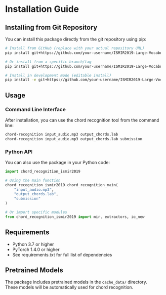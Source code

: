 # Installation Guide

## Installing from Git Repository

You can install this package directly from the git repository using pip:

```bash
# Install from GitHub (replace with your actual repository URL)
pip install git+https://github.com/your-username/ISMIR2019-Large-Vocabulary-Chord-Recognition.git

# Or install from a specific branch/tag
pip install git+https://github.com/your-username/ISMIR2019-Large-Vocabulary-Chord-Recognition.git@main

# Install in development mode (editable install)
pip install -e git+https://github.com/your-username/ISMIR2019-Large-Vocabulary-Chord-Recognition.git#egg=chord-recognition-ismir2019
```

## Usage

### Command Line Interface

After installation, you can use the chord recognition tool from the command line:

```bash
chord-recognition input_audio.mp3 output_chords.lab
chord-recognition input_audio.mp3 output_chords.lab submission
```

### Python API

You can also use the package in your Python code:

```python
import chord_recognition_ismir2019

# Using the main function
chord_recognition_ismir2019.chord_recognition_main(
    "input_audio.mp3", 
    "output_chords.lab", 
    "submission"
)

# Or import specific modules
from chord_recognition_ismir2019 import mir, extractors, io_new
```

## Requirements

- Python 3.7 or higher
- PyTorch 1.4.0 or higher
- See requirements.txt for full list of dependencies

## Pretrained Models

The package includes pretrained models in the `cache_data/` directory. These models will be automatically used for chord recognition.
